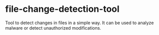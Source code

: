 # file-change-detection-tool
Tool to detect changes in files in a simple way. It can be used to analyze malware or detect unauthorized modifications.
